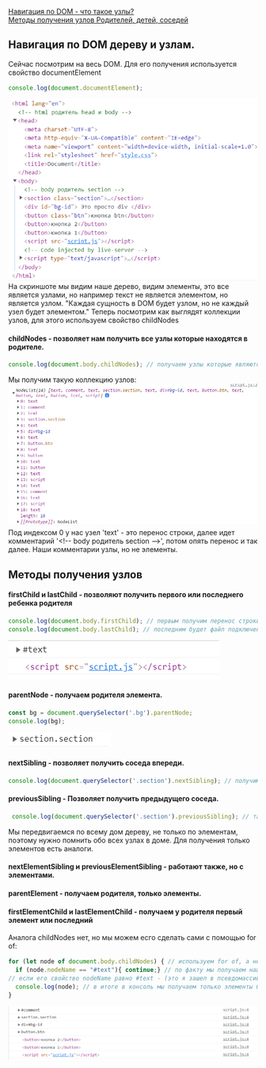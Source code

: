 

[Навигация по DOM - что такое узлы?](#navigations)<br>
[Методы получения узлов Родителей, детей, соседей](#uzelMethods)<br>
## Навигация по DOM дереву и узлам. ##
 Сейчас посмотрим на весь DOM. Для его получения используется свойство documentElement
```javaScript
console.log(document.documentElement);
```
![documentElement](https://github.com/Aquariids/Js-Ts-React-etc../blob/main/JavaScript/img/%D0%B2%D0%B5%D1%81%D1%8Chtml.png)<br>
На скриншоте мы видим наше дерево, видим элементы, это все является узлами, но например текст не является элементом, но является узлом. "Каждая сущность в DOM будет узлом, но не каждый узел будет элементом." Теперь посмотрим как выглядят коллекции узлов, для этого используем свойство childNodes
#### childNodes - позволяет нам получить все узлы которые находятся в родителе.
```javaScript
console.log(document.body.childNodes); // получаем узлы которые являются детьми у body.
```
Мы получим такую коллекцию узлов:
![узлы](https://github.com/Aquariids/Js-Ts-React-etc../blob/main/JavaScript/img/%D0%BA%D0%BE%D0%BB%D0%BB%D0%B5%D0%BA%D1%86%D0%B8%D1%8F%20%D1%83%D0%B7%D0%BB%D0%BE%D0%B2.png)<br>
Под индексом 0 у нас узел 'text' - это перенос строки, далее идет комментарий '\<!-- body родитель section -->', потом опять перенос и так далее. Наши комментарии узлы, но не элементы.

## <a name='uzelMethods'> Методы получения узлов </a> ##

#### firstChild и lastChild - позволяют получить первого или последнего ребенка родителя

```javaScript
console.log(document.body.firstChild); // первым получим перенос строки.
console.log(document.body.lastChild); // последним будет файл подключения js
```
![firstChild and last](https://github.com/Aquariids/Js-Ts-React-etc../blob/main/JavaScript/img/first%20and%20end.png)<br>
#### parentNode - получаем родителя элемента.
```javaScript
const bg = document.querySelector('.bg').parentNode;
console.log(bg);
```
![section узел](https://github.com/Aquariids/Js-Ts-React-etc../blob/main/JavaScript/img/section.png)<br>
#### nextSibling - позволяет получить соседа впереди.
```javaScript
console.log(document.querySelector('.section').nextSibling); // получим text - перенос строки.
```
#### previousSibling - Позволяет получить предыдущего соседа.
```javaScript
 console.log(document.querySelector('.section').previousSibling); // так же получим text
```
Мы передвигаемся по всему дом дереву, не только по элементам, поэтому нужно помнить обо всех узлах в доме. Для получения только элементов есть аналоги.
#### nextElementSibling и previousElementSibling  - работают также, но с элементами.
#### parentElement -  получаем родителя, только элементы.
#### firstElementChild и lastElementChild - получаем у родителя первый элемент или последний 
Аналога childNodes  нет, но мы можем есго сделать сами с помощью for of:
```javaScript
for (let node of document.body.childNodes) { // используем for of, а не forEach потому что в нем мы можем использовать continue и brake.
  if (node.nodeName == "#text"){ continue;} // по факту мы получаем наш псевдомассив нодузел и говорим если нода(каждый наш элемент)
// если его свойство nodeName равно #text - (это я зашел в псевдомассив раскрыл ноду text и нашел имя.) То мы пропускаем эту итерацию 
  console.log(node); // в итоге в консоль мы получаем только элементы без текстовых узлов
}
```
![forOF](https://github.com/Aquariids/Js-Ts-React-etc../blob/main/JavaScript/img/forOf.png)<br>

